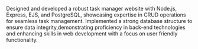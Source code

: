 Designed and developed a robust task manager website with Node.js, Express, EJS, and PostgreSQL, showcasing expertise in CRUD operations for seamless task management.
Implemented a strong database structure to ensure data integrity,demonstrating proficiency in back-end technologies and enhancing skills in web development with a focus on user friendly functionality.
